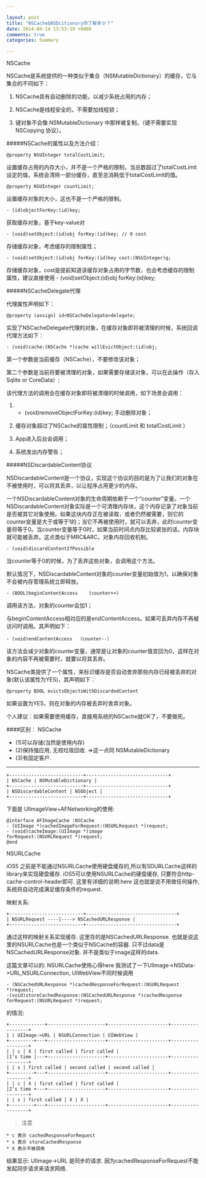 ```yaml
---

layout: post
title: "NSCache&NSDcitionary你了解多少？"
date: 2014-04-14 13:53:19 +0800
comments: true
categories: Summary 

--- 
```


NSCache


NSCache是系统提供的一种类似于集合（NSMutableDictionary）的缓存，它与集合的不同如下：

1. NSCache具有自动删除的功能，以减少系统占用的内存；

2. NSCache是线程安全的，不需要加线程锁；

3. 键对象不会像 NSMutableDictionary 中那样被复制。（键不需要实现 NSCopying 协议）。



<!--more-->




#####NSCache的属性以及方法介绍：


	@property NSUInteger totalCostLimit;

设置缓存占用的内存大小，并不是一个严格的限制，当总数超过了totalCostLimit设定的值，系统会清除一部分缓存，直至总消耗低于totalCostLimit的值。

	@property NSUInteger countLimit;

设置缓存对象的大小，这也不是一个严格的限制。

	- (id)objectForKey:(id)key;

获取缓存对象，基于key-value对

	- (void)setObject:(id)obj forKey:(id)key; // 0 cost

存储缓存对象，考虑缓存的限制属性；

	- (void)setObject:(id)obj forKey:(id)key cost:(NSUInteger)g;

存储缓存对象，cost是提前知道该缓存对象占用的字节数，也会考虑缓存的限制属性，建议直接使用  - (void)setObject:(id)obj forKey:(id)key;

#####NSCacheDelegate代理


代理属性声明如下：

	@property (assign) id<NSCacheDelegate>delegate;

实现了NSCacheDelegate代理的对象，在缓存对象即将被清理的时候，系统回调代理方法如下：

	- (void)cache:(NSCache *)cache willEvictObject:(id)obj;

第一个参数是当前缓存（NSCache），不要修改该对象；

第二个参数是当前将要被清理的对象，如果需要存储该对象，可以在此操作（存入Sqlite or CoreData）;

该代理方法的调用会在缓存对象即将被清理的时候调用，如下场景会调用：

1. - (void)removeObjectForKey:(id)key; 手动删除对象；

2. 缓存对象超过了NSCache的属性限制；（countLimit 和 totalCostLimit ）

3. App进入后台会调用；

4. 系统发出内存警告；


#####NSDiscardableContent协议


NSDiscardableContent是一个协议，实现这个协议的目的是为了让我们的对象在不被使用时，可以将其丢弃，以让程序占用更少的内存。

一个NSDiscardableContent对象的生命周期依赖于一个“counter”变量。一个NSDiscardableContent对象实际是一个可清理内存块，这个内存记录了对象当前是否被其它对象使用。如果这块内存正在被读取，或者仍然被需要，则它的counter变量是大于或等于1的；当它不再被使用时，就可以丢弃，此时counter变量将等于0。当counter变量等于0时，如果当前时间点内存比较紧张的话，内存块就可能被丢弃。这点类似于MRC&ARC，对象内存回收机制。

	- (void)discardContentIfPossible

当counter等于0的时候，为了丢弃这些对象，会调用这个方法。

默认情况下，NSDiscardableContent对象的counter变量初始值为1，以确保对象不会被内存管理系统立即释放。

	- (BOOL)beginContentAccess    (counter++)

调用该方法，对象的counter会加1；

与beginContentAccess相对应的是endContentAccess。如果可丢弃内存不再被访问时调用。其声明如下：

	- (void)endContentAccess  （counter--）

该方法会减少对象的counter变量，通常是让对象的counter值变回为0，这样在对象的内容不再被需要时，就要以将其丢弃。

NSCache类提供了一个属性，来标识缓存是否自动舍弃那些内存已经被丢弃的对象(默认该属性为YES)，其声明如下：

	@property BOOL evictsObjectsWithDiscardedContent

如果设置为YES，则在对象的内存被丢弃时舍弃对象。

个人建议：如果需要使用缓存，直接用系统的NSCache就OK了，不要做死。


####区别：
NSCache
 
* (1)可以存储(当然是使用内存)
* (2)保持强应用, 无视垃圾回收. =>这一点同 NSMutableDictionary
* (3)有固定客户.
***
	+---------------------------+------------------------------+
	| NSCache | NSMutableDictionary |
	+---------------------------+------------------------------+
	| NSDiscardableContent | NSObject |
	+---------------------------+------------------------------+

下面是 UIImageView+AFNetworking的使用:

	@interface AFImageCache :NSCache
	- (UIImage *)cachedImageForRequest:(NSURLRequest *)request;
	- (void)cacheImage:(UIImage *)image
	forRequest:(NSURLRequest *)request;
	@end

NSURLCache 

iOS5 之前是不能通过NSURLCache使用硬盘缓存的,所以有SDURLCache这样的library来实现硬盘缓存. iOS5可以使用NSURLCache的硬盘缓存, 只要符合http-cache-control-header即可.
这里有详细的说明:here 
这也就是说不用做任何操作, 系统将自动完成满足缓存条件的request.

映射关系:

	+---------------------------+---------------------------------+
	| NSURLRequest ----|----> NSCachedURLResponse |
	+---------------------------+---------------------------------+

通过这样的映射关系实现缓存. 这里存的是NSCachedURLResponse. 也就是说这里的NSURLCache也是一个类似于NSCache的容器.
只不过data是NSCachedURLResponse对象. 并不是类似于image这样的data.

这篇文章可以的: NSURLCache使用心得here
我测试了一下UIImage->NSData->URL,NSURLConnection, UIWebView不同时候调用 

	- (NSCachedURLResponse *)cachedResponseForRequest:(NSURLRequest *)request;
	-(void)storeCachedResponse:(NSCachedURLResponse *)cachedResponse forRequest:(NSURLRequest *)request;
的情况:

	+-------------+---------------------+----------------------+------------------+
	| | UIImage->URL | NSURLConnection | UIWebView |
	+---------+---+---------------------+----------------------+------------------+
	| | c | X | first called | first called | 
	|1’s time |---+---------------------+----------------------+------------------+
	| | s | first called | second called | second called | 
	+---------+---+---------------------+----------------------+------------------+
	| | c | X | first called | first called | 
	|2’s time +---+---------------------+----------------------+------------------+
	| | s | first called | X | X | 
	+---------+---+---------------------+----------------------+------------------+


> 注意

	* c 表示 cachedResponseForRequest
	* s 表示 storeCachedResponse
	* X 表示不被调用
	
	
结果显示: UIImage->URL 是同步的请求. 因为cachedResponseForRequest不能发起同步请求来请求网络.